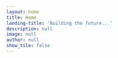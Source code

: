 ```yaml
---
layout: home
title: Home
landing-title: 'Building the future...'
description: null
image: null
author: null
show_tile: false
---
```


